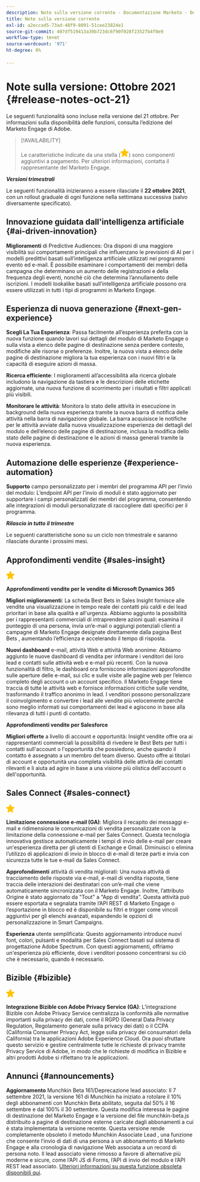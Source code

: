 ```yaml
---
description: Note sulla versione corrente - Documentazione Marketo - Documentazione del prodotto
title: Note sulla versione corrente
exl-id: a2eccad5-73ad-48f9-8091-51cee23824e1
source-git-commit: 407df519413a39b723dc6f90f028f23527b4f0e9
workflow-type: tm+mt
source-wordcount: '971'
ht-degree: 0%

---
```


# Note sulla versione: Ottobre 2021 {#release-notes-oct-21}

Le seguenti funzionalità sono incluse nella versione del 21 ottobre. Per informazioni sulla disponibilità delle funzioni, consulta l’edizione del Marketo Engage di Adobe.

>[!AVAILABILITY]
>
>Le caratteristiche indicate da una stella (![](assets/yellow-star.png)) sono componenti aggiuntivi a pagamento. Per ulteriori informazioni, contatta il rappresentante del Marketo Engage.

**_Versioni trimestrali_**

Le seguenti funzionalità inizieranno a essere rilasciate il **22 ottobre 2021**, con un rollout graduale di ogni funzione nella settimana successiva (salvo diversamente specificato).

## Innovazione guidata dall&#39;intelligenza artificiale {#ai-driven-innovation}

**Miglioramenti** di Predictive Audiences: Ora disponi di una maggiore visibilità sui comportamenti principali che influenzano le previsioni di AI per i modelli predittivi basati sull’intelligenza artificiale utilizzati nei programmi evento ed e-mail. È possibile esaminare i comportamenti dei membri della campagna che determinano un aumento delle registrazioni e della frequenza degli eventi, nonché ciò che determina l’annullamento delle iscrizioni. I modelli lookalike basati sull’intelligenza artificiale possono ora essere utilizzati in tutti i tipi di programmi in Marketo Engage.

## Esperienza di nuova generazione {#next-gen-experience}

**Scegli La Tua Esperienza**: Passa facilmente all’esperienza preferita con la nuova funzione quando lavori sui dettagli del modulo di Marketo Engage o sulla vista a elenco delle pagine di destinazione senza perdere contesto, modifiche alle risorse o preferenze. Inoltre, la nuova vista a elenco delle pagine di destinazione migliora la tua esperienza con i nuovi filtri e la capacità di eseguire azioni di massa.

**Ricerca efficiente**: I miglioramenti all’accessibilità alla ricerca globale includono la navigazione da tastiera e le descrizioni delle etichette aggiornate, una nuova funzione di scorrimento per i risultati e filtri applicati più visibili.

**Monitorare le attività**: Monitora lo stato delle attività in esecuzione in background della nuova esperienza tramite la nuova barra di notifica delle attività nella barra di navigazione globale. La barra acquisisce le notifiche per le attività avviate dalla nuova visualizzazione esperienza dei dettagli del modulo e dell’elenco delle pagine di destinazione, inclusa la modifica dello stato delle pagine di destinazione e le azioni di massa generali tramite la nuova esperienza.

## Automazione delle esperienze {#experience-automation}

**Supporto** campo personalizzato per i membri del programma API per l’invio del modulo: L’endpoint API per l’invio di moduli è stato aggiornato per supportare i campi personalizzati dei membri del programma, consentendo alle integrazioni di moduli personalizzate di raccogliere dati specifici per il programma.

**_Rilascio in tutto il trimestre_**

Le seguenti caratteristiche sono su un ciclo non trimestrale e saranno rilasciate durante i prossimi mesi.

## Approfondimenti vendite {#sales-insight}

![(stella)](assets/yellow-star.png)

**Approfondimenti vendite per le vendite di Microsoft Dynamics 365**

**Migliori miglioramenti**: La scheda Best Bets in Sales Insight fornisce alle vendite una visualizzazione in tempo reale dei contatti più caldi e dei lead prioritari in base alla qualità e all&#39;urgenza. Abbiamo aggiunto la possibilità per i rappresentanti commerciali di intraprendere azioni quali: esamina il punteggio di una persona, invia un’e-mail o aggiungi potenziali clienti a campagne di Marketo Engage designate direttamente dalla pagina Best Bets , aumentando l’efficienza e accelerando il tempo di risposta.

**Nuovi dashboard** e-mail, attività Web e attività Web anonime: Abbiamo aggiunto le nuove dashboard di vendita per informare i venditori dei loro lead e contatti sulle attività web e e-mail più recenti. Con la nuova funzionalità di filtro, le dashboard ora forniscono informazioni approfondite sulle aperture delle e-mail, sui clic e sulle visite alle pagine web per l’elenco completo degli account o un account specifico. Il Marketo Engage tiene traccia di tutte le attività web e fornisce informazioni critiche sulle vendite, trasformando il traffico anonimo in lead. I venditori possono personalizzare il coinvolgimento e convertire i lead alle vendite più velocemente perché sono meglio informati sui comportamenti dei lead e agiscono in base alla rilevanza di tutti i punti di contatto.

**Approfondimenti vendite per Salesforce**

**Migliori offerte** a livello di account e opportunità: Insight vendite offre ora ai rappresentanti commerciali la possibilità di rivedere le Best Bets per tutti i contatti sull&#39;account o l&#39;opportunità che possiedono, anche quando il contatto è assegnato a un membro del team diverso. Questo offre ai titolari di account e opportunità una completa visibilità delle attività dei contatti rilevanti e li aiuta ad agire in base a una visione più olistica dell&#39;account o dell&#39;opportunità.

## Sales Connect {#sales-connect}

![(stella)](assets/yellow-star.png)

**Limitazione connessione e-mail (GA)**: Migliora il recapito dei messaggi e-mail e ridimensiona le comunicazioni di vendita personalizzate con la limitazione della connessione e-mail per Sales Connect. Questa tecnologia innovativa gestisce automaticamente i tempi di invio delle e-mail per creare un&#39;esperienza diretta per gli utenti di Exchange e Gmail. Diminuisci o elimina l’utilizzo di applicazioni di invio in blocco di e-mail di terze parti e invia con sicurezza tutte le tue e-mail da Sales Connect.

**Approfondimenti** attività di vendita migliorati: Una nuova attività di tracciamento delle risposte via e-mail, e-mail di vendita risposte, tiene traccia delle interazioni dei destinatari con un’e-mail che viene automaticamente sincronizzata con il Marketo Engage. Inoltre, l’attributo Origine è stato aggiornato da &quot;Tout&quot; a &quot;App di vendita&quot;. Questa attività può essere esportata e segnalata tramite l’API REST di Marketo Engage o l’esportazione in blocco ed è disponibile su filtri e trigger come vincoli aggiuntivi per gli elenchi avanzati, espandendo le opzioni di personalizzazione in Smart Campaigns.

**Esperienza** utente semplificata: Questo aggiornamento introduce nuovi font, colori, pulsanti e modalità per Sales Connect basati sul sistema di progettazione Adobe Spectrum. Con questi aggiornamenti, offriamo un&#39;esperienza più efficiente, dove i venditori possono concentrarsi su ciò che è necessario, quando è necessario.

## Bizible {#bizible}

![](assets/yellow-star.png)

**Integrazione Bizible con Adobe Privacy Service (GA)**: L’integrazione Bizible con Adobe Privacy Service centralizza la conformità alle normative importanti sulla privacy dei dati, come il RGPD (General Data Privacy Regulation, Regolamento generale sulla privacy dei dati) o il CCPA (California Consumer Privacy Act, legge sulla privacy dei consumatori della California) tra le applicazioni Adobe Experience Cloud. Ora puoi sfruttare questo servizio e gestire centralmente tutte le richieste di privacy tramite Privacy Service di Adobe, in modo che le richieste di modifica in Bizible e altri prodotti Adobe si riflettano tra le applicazioni.

## Annunci {#announcements}

**Aggiornamento** Munchkin Beta 161/Deprecazione lead associato: Il 7 settembre 2021, la versione 161 di Munchkin ha iniziato a rotolare il 10% degli abbonamenti con Munchkin Beta abilitato, seguita dal 50% il 16 settembre e dal 100% il 30 settembre. Questa modifica interessa le pagine di destinazione del Marketo Engage e la versione del file munchkin-beta.js distribuito a pagine di destinazione esterne caricate dagli abbonamenti a cui è stata implementata la versione recente. Questa versione rende completamente obsoleto il metodo Munchkin Associate Lead , una funzione che consente l’invio di dati di una persona a un abbonamento di Marketo Engage e alla cronologia di navigazione Web associata a un record di persona noto. Il lead associato viene rimosso a favore di alternative più moderne e sicure, come l’API JS di Forms, l’API di invio del modulo e l’API REST lead associato. [Ulteriori informazioni su questa funzione obsoleta disponibili qui](https://developers.marketo.com/blog/deprecation-of-munchkin-associate-lead-method/).
